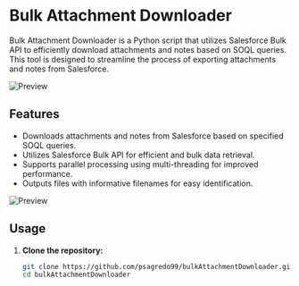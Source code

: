 # Bulk Attachment Downloader

Bulk Attachment Downloader is a Python script that utilizes Salesforce Bulk API to efficiently download attachments and notes based on SOQL queries. This tool is designed to streamline the process of exporting attachments and notes from Salesforce.

![Preview](https://github.com/psagredo99/bulkAttachmentDownloader/assets/72439144/e56c56fb-3987-4d1c-966e-015be401f0d3)

## Features

- Downloads attachments and notes from Salesforce based on specified SOQL queries.
- Utilizes Salesforce Bulk API for efficient and bulk data retrieval.
- Supports parallel processing using multi-threading for improved performance.
- Outputs files with informative filenames for easy identification.

![Preview](https://github.com/psagredo99/bulkAttachmentDownloader/assets/72439144/6cdba01b-4ed5-4d17-bf64-e657be20b452)

## Usage

1. **Clone the repository:**

   ```bash
   git clone https://github.com/psagredo99/bulkAttachmentDownloader.git
   cd bulkAttachmentDownloader

